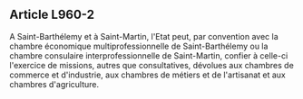 Article L960-2
----
A Saint-Barthélemy et à Saint-Martin, l'Etat peut, par convention avec la
chambre économique multiprofessionnelle de Saint-Barthélemy ou la chambre
consulaire interprofessionnelle de Saint-Martin, confier à celle-ci l'exercice
de missions, autres que consultatives, dévolues aux chambres de commerce et
d'industrie, aux chambres de métiers et de l'artisanat et aux chambres
d'agriculture.
